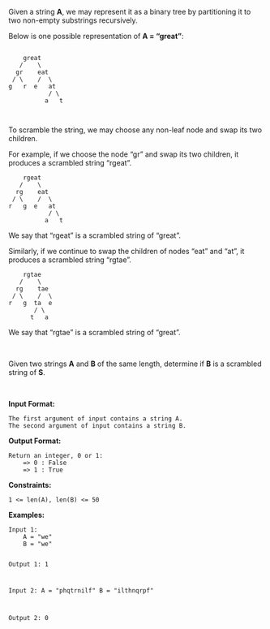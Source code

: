 <div class="markdown-content" id="problem-content">
<p>Given a string <strong>A</strong>, we may represent it as a binary tree by partitioning it to two non-empty substrings recursively.</p>
<p>Below is one possible representation of <strong>A = “great”</strong>:</p>
<div class="highlighter-rouge"><pre class="highlight"><code>
    great
   /    \
  gr    eat
 / \    /  \
g   r  e   at
           / \
          a   t
 
</code></pre>
</div>
<p>To scramble the string, we may choose any non-leaf node and swap its two children.</p>
<p>For example, if we choose the node “gr” and swap its two children, it produces a scrambled string “rgeat”.</p>
<div class="highlighter-rouge"><pre class="highlight"><code>    rgeat
   /    \
  rg    eat
 / \    /  \
r   g  e   at
           / \
          a   t
</code></pre>
</div>
<p>We say that “rgeat” is a scrambled string of “great”.</p>
<p>Similarly, if we continue to swap the children of nodes “eat” and “at”, it produces a scrambled string “rgtae”.</p>
<div class="highlighter-rouge"><pre class="highlight"><code>    rgtae
   /    \
  rg    tae
 / \    /  \
r   g  ta  e
       / \
      t   a
</code></pre>
</div>
<p>We say that “rgtae” is a scrambled string of “great”.</p>
<p><br/></p>
<p>Given two strings <strong>A</strong> and <strong>B</strong> of the same length, determine if <strong>B</strong> is a scrambled string of <strong>S</strong>.</p>
<p><br/></p>
<p><strong>Input Format:</strong></p>
<div class="highlighter-rouge"><pre class="highlight"><code>The first argument of input contains a string A.
The second argument of input contains a string B.
</code></pre>
</div>
<p><strong>Output Format:</strong></p>
<div class="highlighter-rouge"><pre class="highlight"><code>Return an integer, 0 or 1:
    =&gt; 0 : False
    =&gt; 1 : True
</code></pre>
</div>
<p><strong>Constraints:</strong></p>
<div class="highlighter-rouge"><pre class="highlight"><code>1 &lt;= len(A), len(B) &lt;= 50
</code></pre>
</div>
<p><strong>Examples:</strong></p>
<div class="highlighter-rouge"><pre class="highlight"><code>Input 1:
    A = "we"
    B = "we"

Output 1:
    1

Input 2:
    A = "phqtrnilf"
    B = "ilthnqrpf"
    
Output 2:
    0
</code></pre>
</div>

</div>